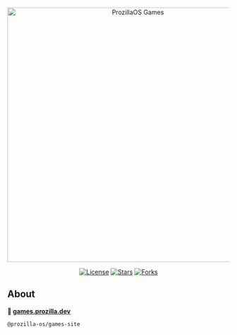 <div align="center">
	<br />
	<p>
		<a href="https://games.prozilla.dev/"><img src="https://games.prozilla.dev/assets/banner-logo-title-small.png" width="576" alt="ProzillaOS Games" /></a>
	</p>
	<p>
		<a href="https://github.com/prozilla-os/ProzillaOS-games/blob/main/LICENSE.md"><img alt="License" src="https://img.shields.io/github/license/prozilla-os/ProzillaOS-games?style=flat-square&color=FF4D5B&label=License"></a>
		<a href="https://github.com/prozilla-os/ProzillaOS-games"><img alt="Stars" src="https://img.shields.io/github/stars/prozilla-os/ProzillaOS-games?style=flat-square&color=FED24C&label=%E2%AD%90"></a>
		<a href="https://github.com/prozilla-os/ProzillaOS-games"><img alt="Forks" src="https://img.shields.io/github/forks/prozilla-os/ProzillaOS-games?style=flat-square&color=4D9CFF&label=Forks&logo=github"></a>
	</p>
</div>

## About 

**🔗 [games.prozilla.dev](https://games.prozilla.dev/)**

`@prozilla-os/games-site`
